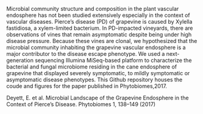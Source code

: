 

Microbial community structure and composition in the plant vascular endosphere has not been studied extensively especially in the context of vascular diseases. Pierce’s disease (PD) of grapevine is caused by Xylella fastidiosa, a xylem-limited bacterium. In PD-impacted vineyards, there are observations of vines that remain asymptomatic despite being under high disease pressure. Because these vines are clonal, we hypothesized that the microbial community inhabiting the grapevine vascular endosphere is a major contributor to the disease escape phenotype. We used a next-generation sequencing Illumina MiSeq-based platform to characterize the bacterial and fungal microbiome residing in the cane endosphere of grapevine that displayed severely symptomatic, to mildly symptomatic or asymptomatic disease phenotypes. 
This Github repository houses the coude and figures for the paper published in  Phytobiomes,2017. 


Deyett, E. et al. Microbial Landscape of the Grapevine Endosphere in the Context of Pierce’s Disease. Phytobiomes 1, 138–149 (2017)
